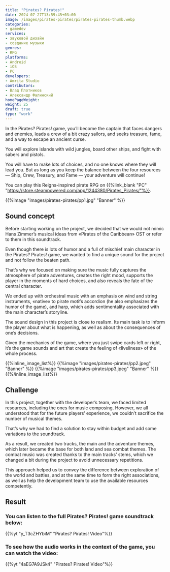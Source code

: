 ```yaml
---
title: "Pirates? Pirates!"
date: 2024-07-27T13:59:45+03:00
image: /images/pirates-pirates/pirates-pirates-thumb.webp
categories:
- gamedev
services:
- звуковой дизайн
- создание музыки
genres:
- RPG
platforms:
- Android
- iOS
- PC
developers:
- Amrita Studio
contributors:
- Влад Плотников
- Александр Фалинский
homePageWeight:
weight: 25
draft: true
type: "work"
---
```


In the Pirates? Pirates! game, you’ll become the captain that faces dangers and enemies, leads a crew of a bit crazy sailors, and seeks treasure, fame, and a way to escape an ancient curse.

You will explore islands with wild jungles, board other ships, and fight with sabers and pistols.

You will have to make lots of choices, and no one knows where they will lead you. But as long as you keep the balance between the four resources — Ship, Crew, Treasury, and Fame — your adventure will continue!

You can play this Reigns-inspired pirate RPG on {{%link_blank "PC" "https://store.steampowered.com/app/1244380/Pirates_Pirates/"%}}.

{{%image "images/pirates-pirates/pp1.jpg" "Banner" %}}

## Sound concept

Before starting working on the project, we decided that we would not mimic Hans Zimmer’s musical ideas from «Pirates of the Caribbean» OST or refer to them in this soundtrack.

Even though there is lots of humor and a full of mischief main character in the Pirates? Pirates! game, we wanted to find a unique sound for the project and not follow the beaten path.

That’s why we focused on making sure the music fully captures the atmosphere of pirate adventures, creates the right mood, supports the player in the moments of hard choices, and also reveals the fate of the central character.

We ended up with orchestral music with an emphasis on wind and string instruments, «native» to pirate motifs accordion (he also emphasizes the humor of the game), and harp, which adds sentimentality associated with the main character’s storyline.

The sound design in this project is close to realism. Its main task is to inform the player about what is happening, as well as about the consequences of one’s decisions.

Given the mechanics of the game, where you just swipe cards left or right, it’s the game sounds and art that create the feeling of «liveliness» of the whole process.

{{%inline_image_list%}}
{{%image "images/pirates-pirates/pp2.jpeg" "Banner" %}}
{{%image "images/pirates-pirates/pp3.jpeg" "Banner" %}}
{{%/inline_image_list%}}

## Challenge

In this project, together with the developer’s team, we faced limited resources, including the ones for music composing. However, we all understood that for the future players’ experience, we couldn’t sacrifice the number of musical themes.

That’s why we had to find a solution to stay within budget and add some variations to the soundtrack.

As a result, we created two tracks, the main and the adventure themes, which later became the base for both land and sea combat themes. The combat music was created thanks to the main tracks’ stems, which we changed a bit during the project to avoid unnecessary repetitions.

This approach helped us to convey the difference between exploration of the world and battles, and at the same time to form the right associations, as well as help the development team to use the available resources competently.

## Result

### You can listen to the full Pirates? Pirates! game soundtrack below:

{{%yt "y_T3cZHYbiM" "Pirates? Pirates! Video"%}}

### To see how the audio works in the context of the game, you can watch the video:

{{%yt "4aEG7A9JSk4" "Pirates? Pirates! Video"%}}
